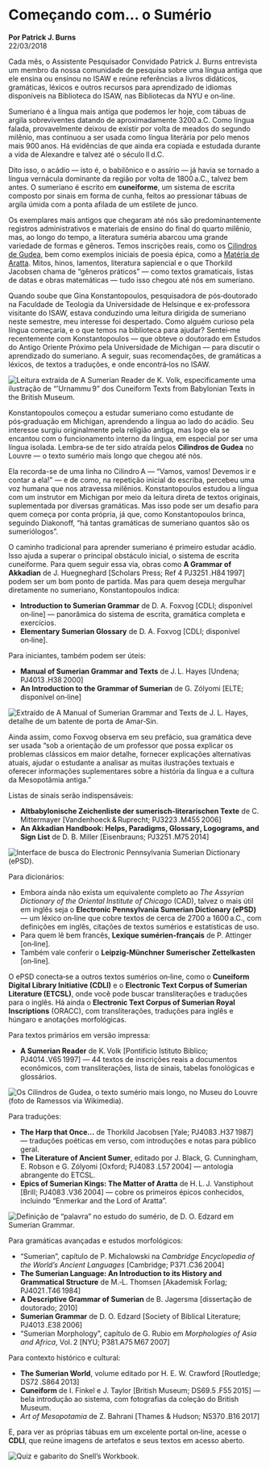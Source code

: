 # Começando com… o Sumério

**Por Patrick J. Burns**  
22/03/2018

Cada mês, o Assistente Pesquisador Convidado Patrick J. Burns entrevista um membro da nossa comunidade de pesquisa sobre uma língua antiga que ele ensina ou ensinou no ISAW e reúne referências a livros didáticos, gramáticas, léxicos e outros recursos para aprendizado de idiomas disponíveis na Biblioteca do ISAW, nas Bibliotecas da NYU e on‑line.

Sumeriano é a língua mais antiga que podemos ler hoje, com tábuas de argila sobreviventes datando de aproximadamente 3200 a.C. Como língua falada, provavelmente deixou de existir por volta de meados do segundo milênio, mas continuou a ser usada como língua literária por pelo menos mais 900 anos. Há evidências de que ainda era copiada e estudada durante a vida de Alexandre e talvez até o século II d.C.

Dito isso, o acádio — isto é, o babilônico e o assírio — já havia se tornado a língua vernácula dominante da região por volta de 1800 a.C., talvez bem antes. O sumeriano é escrito em **cuneiforme**, um sistema de escrita composto por sinais em forma de cunha, feitos ao pressionar tábuas de argila úmida com a ponta afilada de um estilete de junco.

Os exemplares mais antigos que chegaram até nós são predominantemente registros administrativos e materiais de ensino do final do quarto milênio, mas, ao longo do tempo, a literatura suméria abarcou uma grande variedade de formas e gêneros. Temos inscrições reais, como os [Cilindros de Gudea](https://en.wikipedia.org/wiki/Gudea_Cylinders), bem como exemplos iniciais de poesia épica, como a [Matéria de Aratta](https://en.wikipedia.org/wiki/Matter_of_Aratta). Mitos, hinos, lamentos, literatura sapiencial e o que Thorkild Jacobsen chama de “gêneros práticos” — como textos gramaticais, listas de datas e obras matemáticas — tudo isso chegou até nós em sumeriano.

Quando soube que Gina Konstantopoulos, pesquisadora de pós‑doutorado na Faculdade de Teologia da Universidade de Helsinque e ex‑professora visitante do ISAW, estava conduzindo uma leitura dirigida de sumeriano neste semestre, meu interesse foi despertado. Como alguém curioso pela língua começaria, e o que temos na biblioteca para ajudar? Sentei‑me recentemente com Konstantopoulos — que obteve o doutorado em Estudos do Antigo Oriente Próximo pela Universidade de Michigan — para discutir o aprendizado do sumeriano. A seguir, suas recomendações, de gramáticas a léxicos, de textos a traduções, e onde encontrá‑los no ISAW.

![Leitura extraída de *A Sumerian Reader* de K. Volk, especificamente uma ilustração de “’Urnammu 9” dos *Cuneiform Texts from Babylonian Texts in the British Museum*.](https://isaw.nyu.edu/library/images/urnammu9.jpg/@@images/c6ecd513-f0fc-4337-be16-ad932185b3a5.jpeg)

Konstantopoulos começou a estudar sumeriano como estudante de pós‑graduação em Michigan, aprendendo a língua ao lado do acádio. Seu interesse surgiu originalmente pela religião antiga, mas logo ela se encantou com o funcionamento interno da língua, em especial por ser uma língua isolada. Lembra‑se de ter sido atraída pelos **Cilindros de Gudea** no Louvre — o texto sumério mais longo que chegou até nós.

Ela recorda-se de uma linha no Cilindro A — “Vamos, vamos! Devemos ir e contar a ela!” — e de como, na repetição inicial do escriba, percebeu uma voz humana que nos atravessa milênios. Konstantopoulos estudou a língua com um instrutor em Michigan por meio da leitura direta de textos originais, suplementada por diversas gramáticas. Mas isso pode ser um desafio para quem começa por conta própria, já que, como Konstantopoulos brinca, seguindo Diakonoff, “há tantas gramáticas de sumeriano quantos são os sumeriólogos”.

O caminho tradicional para aprender sumeriano é primeiro estudar acádio. Isso ajuda a superar o principal obstáculo inicial, o sistema de escrita cuneiforme. Para quem seguir essa via, obras como **A Grammar of Akkadian** de J. Huegneghard [Scholars Press; Ref 4 PJ3251 .H84 1997] podem ser um bom ponto de partida. Mas para quem deseja mergulhar diretamente no sumeriano, Konstantopoulos indica:

- **Introduction to Sumerian Grammar** de D. A. Foxvog [CDLI; disponível on‑line] — panorâmica do sistema de escrita, gramática completa e exercícios.  
- **Elementary Sumerian Glossary** de D. A. Foxvog [CDLI; disponível on‑line].

Para iniciantes, também podem ser úteis:

- **Manual of Sumerian Grammar and Texts** de J. L. Hayes [Undena; PJ4013 .H38 2000]  
- **An Introduction to the Grammar of Sumerian** de G. Zólyomi [ELTE; disponível on‑line]

![Extraído de *A Manual of Sumerian Grammar and Texts* de J. L. Hayes, detalhe de um batente de porta de Amar‑Sin.](https://isaw.nyu.edu/library/images/hayes.jpg/@@images/dfbf0fed-952a-46ce-a1d0-3154d920597d.jpeg)

Ainda assim, como Foxvog observa em seu prefácio, sua gramática deve ser usada “sob a orientação de um professor que possa explicar os problemas clássicos em maior detalhe, fornecer explicações alternativas atuais, ajudar o estudante a analisar as muitas ilustrações textuais e oferecer informações suplementares sobre a história da língua e a cultura da Mesopotâmia antiga.”

Listas de sinais serão indispensáveis:

- **Altbabylonische Zeichenliste der sumerisch-literarischen Texte** de C. Mittermayer [Vandenhoeck & Ruprecht; PJ3223 .M455 2006]  
- **An Akkadian Handbook: Helps, Paradigms, Glossary, Logograms, and Sign List** de D. B. Miller [Eisenbrauns; PJ3251 .M75 2014]

![Interface de busca do Electronic Pennsylvania Sumerian Dictionary (ePSD).](https://isaw.nyu.edu/library/images/epsd.png/@@images/c459fbf9-c67a-432c-9908-0da73f75a2cf.png)

Para dicionários:

- Embora ainda não exista um equivalente completo ao *The Assyrian Dictionary of the Oriental Institute of Chicago* (CAD), talvez o mais útil em inglês seja o **Electronic Pennsylvania Sumerian Dictionary (ePSD)** — um léxico on‑line que cobre textos de cerca de 2700 a 1600 a.C., com definições em inglês, citações de textos sumérios e estatísticas de uso.  
- Para quem lê bem francês, **Lexique sumérien‑français** de P. Attinger [on‑line].  
- Também vale conferir o **Leipzig‑Münchner Sumerischer Zettelkasten** [on‑line].

O ePSD conecta‑se a outros textos sumérios on‑line, como o **Cuneiform Digital Library Initiative (CDLI)** e o **Electronic Text Corpus of Sumerian Literature (ETCSL)**, onde você pode buscar transliterações e traduções para o inglês. Há ainda o **Electronic Text Corpus of Sumerian Royal Inscriptions** (ORACC), com transliterações, traduções para inglês e húngaro e anotações morfológicas.

Para textos primários em versão impressa:

- **A Sumerian Reader** de K. Volk [Pontificio Istituto Biblico; PJ4014 .V65 1997] — 44 textos de inscrições reais a documentos econômicos, com transliterações, lista de sinais, tabelas fonológicas e glossários.

![Os Cilindros de Gudea, o texto sumério mais longo, no Museu do Louvre (foto de Ramessos via Wikimedia).](https://isaw.nyu.edu/library/images/1280pxGudeaZylinder.jpg/@@images/bb8ac4a5-7786-49e2-9708-1fe8cf7399a5.jpeg)

Para traduções:

- **The Harp that Once…** de Thorkild Jacobsen [Yale; PJ4083 .H37 1987] — traduções poéticas em verso, com introduções e notas para público geral.  
- **The Literature of Ancient Sumer**, editado por J. Black, G. Cunningham, E. Robson e G. Zólyomi [Oxford; PJ4083 .L57 2004] — antologia abrangente do ETCSL.  
- **Epics of Sumerian Kings: The Matter of Aratta** de H. L. J. Vanstiphout [Brill; PJ4083 .V36 2004] — cobre os primeiros épicos conhecidos, incluindo “Enmerkar and the Lord of Aratta”.

![Definição de “palavra” no estudo do sumério, de D. O. Edzard em *Sumerian Grammar*.](https://isaw.nyu.edu/library/images/sumerian_word.png/@@images/dc331c60-741a-4b19-8515-a92ecbd94b09.png)

Para gramáticas avançadas e estudos morfológicos:

- “Sumerian”, capítulo de P. Michalowski na *Cambridge Encyclopedia of the World’s Ancient Languages* [Cambridge; P371 .C36 2004]  
- **The Sumerian Language: An Introduction to its History and Grammatical Structure** de M.‑L. Thomsen [Akademisk Forlag; PJ4021 .T46 1984]  
- **A Descriptive Grammar of Sumerian** de B. Jagersma [dissertação de doutorado; 2010]  
- **Sumerian Grammar** de D. O. Edzard [Society of Biblical Literature; PJ4013 .E38 2006]  
- “Sumerian Morphology”, capítulo de G. Rubio em *Morphologies of Asia and Africa*, Vol. 2 [NYU; P381.A75 M67 2007]

Para contexto histórico e cultural:

- **The Sumerian World**, volume editado por H. E. W. Crawford [Routledge; DS72 .S864 2013]  
- **Cuneiform** de I. Finkel e J. Taylor [British Museum; DS69.5 .F55 2015] — bela introdução ao sistema, com fotografias da coleção do British Museum.  
- *Art of Mesopotamia* de Z. Bahrani [Thames & Hudson; N5370 .B16 2017]

E, para ver as próprias tábuas em um excelente portal on‑line, acesse o **CDLI**, que reúne imagens de artefatos e seus textos em acesso aberto.

![Quiz e gabarito do *Snell’s Workbook*.](https://isaw.nyu.edu/library/images/snell.png/@@images/214af274-4176-49cb-a894-f76f1322c777.png)
